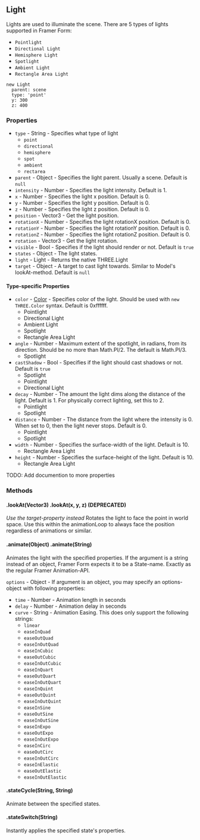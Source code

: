 ## Light
Lights are used to illuminate the scene. There are 5 types of lights supported in Framer Form:
- `Pointlight`
- `Directional Light`
- `Hemisphere Light`
- `Spotlight`
- `Ambient Light`
- `Rectangle Area Light`

```
new Light
  parent: scene
  type: 'point'
  y: 300
  z: 400
```

### Properties
- `type` - String - Specifies what type of light
  - `point`
  - `directional`
  - `hemisphere`
  - `spot`
  - `ambient`
  - `rectarea`
- `parent` - Object - Specifies the light parent. Usually a scene. Default is `null`
- `intensity` - Number - Specifies the light intensity. Default is 1.
- `x` - Number - Specifies the light x position. Default is 0.
- `y` - Number - Specifies the light y position. Default is 0.
- `z` - Number - Specifies the light z position. Default is 0.
- `position` - Vector3 - Get the light position.
- `rotationX` - Number - Specifies the light rotationX position. Default is 0.
- `rotationY` - Number - Specifies the light rotationY position. Default is 0.
- `rotationZ` - Number - Specifies the light rotationZ position. Default is 0.
- `rotation` - Vector3 - Get the light rotation.
- `visible` - Bool - Specifies if the light should render or not. Default is `true`
- `states` - Object - The light states.
- `light` - Light - Returns the native THREE.Light
- `target` - Object - A target to cast light towards. Similar to Model's lookAt-method. Default is `null`

#### Type-specific Properties

- `color` - <a href="https://threejs.org/docs/#api/math/Color">Color</a> - Specifies color of the light. Should be used with `new THREE.Color` syntax. Default is 0xffffff.
  - Pointlight
  - Directional Light
  - Ambient Light
  - Spotlight
  - Rectangle Area Light
- `angle` - Number - Maximum extent of the spotlight, in radians, from its direction. Should be no more than Math.PI/2. The default is Math.PI/3.
  - Spotlight
- `castShadow` - Bool - Specifies if the light should cast shadows or not. Default is `true`
  - Spotlight
  - Pointlight
  - Directional Light
- `decay` - Number - The amount the light dims along the distance of the light. Default is 1. For physically correct lighting, set this to 2.
  - Pointlight
  - Spotlight
- `distance` - Number - The distance from the light where the intensity is 0. When set to 0, then the light never stops. Default is 0.
  - Pointlight
  - Spotlight
- `width` - Number - Specifies the surface-width of the light. Default is 10.
  - Rectangle Area Light
- `height` - Number - Specifies the surface-height of the light. Default is 10.
  - Rectangle Area Light

TODO: Add documention to more properties

### Methods

#### .lookAt(Vector3) .lookAt(x, y, z) (DEPRECATED)
*Use the target-property instead*
Rotates the light to face the point in world space. Use this within the animationLoop to always face the position regardless of animations or similar.

#### .animate(Object) .animate(String)
Animates the light with the specified properties.
If the argument is a string instead of an object, Framer Form expects it to be a State-name. Exactly as the regular Framer Animation-API.

`options` - Object - If argument is an object, you may specify an options-object with following properties:
- `time` - Number - Animation length in seconds
- `delay` - Number - Animation delay in seconds
- `curve` - String - Animation Easing. This does only support the following strings:
  - `linear`
  - `easeInQuad`
  - `easeOutQuad`
  - `easeInOutQuad`
  - `easeInCubic`
  - `easeOutCubic`
  - `easeInOutCubic`
  - `easeInQuart`
  - `easeOutQuart`
  - `easeInOutQuart`
  - `easeInQuint`
  - `easeOutQuint`
  - `easeInOutQuint`
  - `easeInSine`
  - `easeOutSine`
  - `easeInOutSine`
  - `easeInExpo`
  - `easeOutExpo`
  - `easeInOutExpo`
  - `easeInCirc`
  - `easeOutCirc`
  - `easeInOutCirc`
  - `easeInElastic`
  - `easeOutElastic`
  - `easeInOutElastic`

#### .stateCycle(String, String)
Animate between the specified states.

#### .stateSwitch(String)
Instantly applies the specified state's properties.

